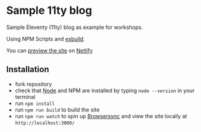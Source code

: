 # Sample 11ty blog

Sample Eleventy (11ty) blog as example for workshops.

Using NPM Scripts and [esbuild](https://esbuild.github.io/).

You can [preview the site](https://sample11tyblog.netlify.com) on [Netlify](https://www.netlify.com/)

## Installation

- fork repository
- check that [Node](https://nodejs.org/en/) and NPM are installed by typing `node --version` in your terminal
- run `npm install`
- run `npm run build` to build the site
- run `npm run watch` to spin up [Browsersync](https://www.browsersync.io/) and view the site locally at `http://localhost:3000/`
